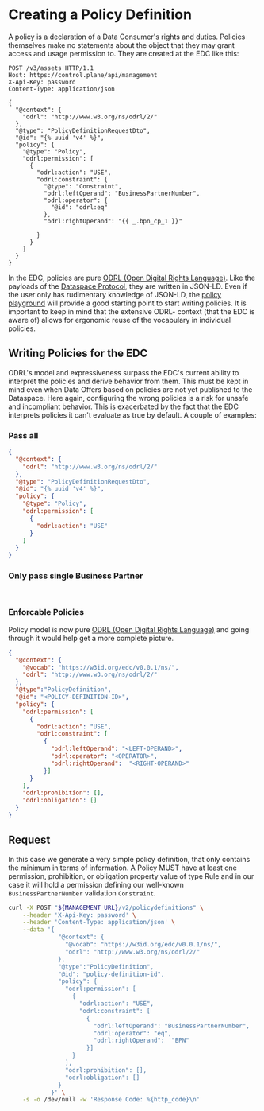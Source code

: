# Creating a Policy Definition

A policy is a declaration of a Data Consumer's rights and duties. Policies themselves make no statements about the
object that they may grant access and usage permission to. They are created at the EDC like this:

```http
POST /v3/assets HTTP/1.1
Host: https://control.plane/api/management
X-Api-Key: password
Content-Type: application/json

{
  "@context": {
    "odrl": "http://www.w3.org/ns/odrl/2/"
  },
  "@type": "PolicyDefinitionRequestDto",
  "@id": "{% uuid 'v4' %}",
  "policy": {
    "@type": "Policy",
    "odrl:permission": [
      {
        "odrl:action": "USE",
        "odrl:constraint": {
          "@type": "Constraint",
          "odrl:leftOperand": "BusinessPartnerNumber",
          "odrl:operator": {
            "@id": "odrl:eq"
          },
          "odrl:rightOperand": "{{ _.bpn_cp_1 }}"
   
        }
      }
    ]
  }
}

```

In the EDC, policies are pure [ODRL (Open Digital Rights Language)](https://www.w3.org/TR/odrl-model/).
Like the payloads of the [Dataspace Protocol](#1-management-api-overview), they are written in JSON-LD. Even if the user
only has rudimentary knowledge of JSON-LD, the [policy playground](https://eclipse-tractusx.github.io/tutorial-resources/policy-playground/)
will provide a good starting point to start writing policies. It is important to keep in mind that the extensive ODRL-
context (that the EDC is aware of) allows for ergonomic reuse of the vocabulary in individual policies.

## Writing Policies for the EDC

ODRL's model and expressiveness surpass the EDC's current ability to interpret the policies and derive behavior from
them. This must be kept in mind even when Data Offers based on policies are not yet published to the Dataspace. Here again,
configuring the wrong policies is a risk for unsafe and incompliant behavior. This is exacerbated by the fact that
the EDC interprets policies it can't evaluate as true by default. A couple of examples:

### Pass all
```json
{
  "@context": {
    "odrl": "http://www.w3.org/ns/odrl/2/"
  },
  "@type": "PolicyDefinitionRequestDto",
  "@id": "{% uuid 'v4' %}",
  "policy": {
    "@type": "Policy",
    "odrl:permission": [
      {
        "odrl:action": "USE"
      }
    ]
  }
}
```

### Only pass single Business Partner
```json



```
### Enforcable Policies


Policy model is now pure [ODRL (Open Digital Rights Language)](https://www.w3.org/TR/odrl-model/) and going through it would help get a more complete picture.


```json
{
  "@context": {
    "@vocab": "https://w3id.org/edc/v0.0.1/ns/",
    "odrl": "http://www.w3.org/ns/odrl/2/"
  },
  "@type":"PolicyDefinition",
  "@id": "<POLICY-DEFINITION-ID>",
  "policy": {
    "odrl:permission": [
      {
        "odrl:action": "USE",
        "odrl:constraint": [
          {
            "odrl:leftOperand": "<LEFT-OPERAND>",
            "odrl:operator": "<OPERATOR>",
            "odrl:rightOperand":  "<RIGHT-OPERAND>"
          }]
      }
    ],
    "odrl:prohibition": [],
    "odrl:obligation": []
  }
}
```

## Request

In this case we generate a very simple policy definition, that only contains the minimum in terms of information.
A Policy MUST have at least one permission, prohibition, or obligation property value of type Rule and in our case it will hold a permission defining our well-known `BusinessPartnerNumber` validation `Constraint`.

```bash
curl -X POST "${MANAGEMENT_URL}/v2/policydefinitions" \
    --header 'X-Api-Key: password' \
    --header 'Content-Type: application/json' \
    --data '{
              "@context": {
                "@vocab": "https://w3id.org/edc/v0.0.1/ns/",
                "odrl": "http://www.w3.org/ns/odrl/2/"
              },
              "@type":"PolicyDefinition",
              "@id": "policy-definition-id",
              "policy": {
                "odrl:permission": [
                  {
                    "odrl:action": "USE",
                    "odrl:constraint": [
                      {
                        "odrl:leftOperand": "BusinessPartnerNumber",
                        "odrl:operator": "eq",
                        "odrl:rightOperand":  "BPN"
                      }]
                  }
                ],
                "odrl:prohibition": [],
                "odrl:obligation": []
              }
            }' \
    -s -o /dev/null -w 'Response Code: %{http_code}\n'
```
